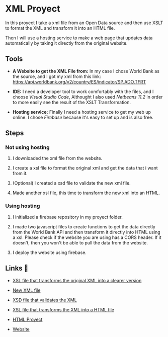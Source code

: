 # XML Proyect

In this proyect I take a xml file from an Open Data source and then use XSLT to format the XML and transform it into an HTML file.

Then I will use a hosting service to make a web page that updates data automatically by taking it directly from the original website.

## Tools 
* **A Website to get the XML File from:** In my case I chose World Bank as the source, and I got my xml from this link: https://api.worldbank.org/v2/country/ES/indicator/SP.ADO.TFRT

* **IDE:** I need a developer tool to work comfortably with the files, and I choose _Visual Studio Code_, Althought I also used _Netbeans 11.2_ in order to more easily see the result of the XSLT Transformation.

* **Hosting service:** Finally I need a hosting service to get my web up online.
I chose _Firebase_ because it's easy to set up and is also free.


## Steps 

### Not using hosting
1. I downloaded the xml file from the website.

2. I create a xsl file to format the original xml and get the data that i want from it.

3. (Optional) I created a xsd file to validate the new xml file.

4. Made another xsl file, this time to transform the new xml into an HTML.

### Using hosting
1. I initialized a firebase repository in my proyect folder.

2. I made two javascript files to create functions to get the data directly from the World Bank API and then transform it directly into HTML using a xsl. Please check if the website you are using has a CORS header. If it doesn't, then you won't be able to pull the data from the website.

3. I deploy the website using firebase.

## Links 🔧

- [XSL file that transforms the original XML into a clearer version](https://github.com/Sentyee/XML-Proyect/blob/master/XML-To-XML.xsl)

- [New XML file](https://github.com/Sentyee/XML-Proyect/blob/master/Adolescent%20fertility%20rate%20(Spain)%20(Result).xml)

- [XSD file that validates the XML](https://github.com/Sentyee/XML-Proyect/blob/master/XMLValidator.xsd)

- [XSL file that transforms the XML into a HTML file](https://github.com/Sentyee/XML-Proyect/blob/master/XML-To-HTML.xsl)

- [HTML Proyect](https://github.com/Sentyee/XML-Proyect/tree/master/public)

- [Website](https://lndxml.web.app/)
